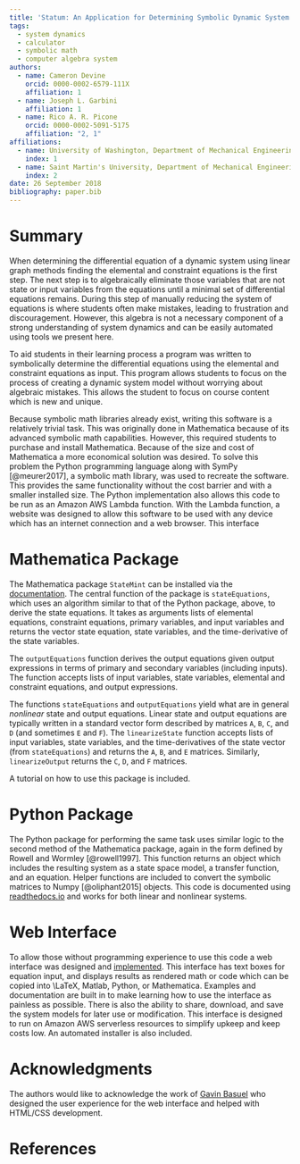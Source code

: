 ```yaml
---
title: 'Statum: An Application for Determining Symbolic Dynamic System Models using Linear Graph Methods'
tags:
  - system dynamics
  - calculator
  - symbolic math
  - computer algebra system
authors:
  - name: Cameron Devine
    orcid: 0000-0002-6579-111X
    affiliation: 1
  - name: Joseph L. Garbini
    affiliation: 1
  - name: Rico A. R. Picone
    orcid: 0000-0002-5091-5175
    affiliation: "2, 1"
affiliations:
  - name: University of Washington, Department of Mechanical Engineering
    index: 1
  - name: Saint Martin's University, Department of Mechanical Engineering
    index: 2
date: 26 September 2018
bibliography: paper.bib
---
```


# Summary

When determining the differential equation of a dynamic system using linear graph methods finding the elemental and constraint equations is the first step.
The next step is to algebraically eliminate those variables that are not state or input variables from the equations until a minimal set of differential equations remains.
During this step of manually reducing the system of equations is where students often make mistakes, leading to frustration and discouragement.
However, this algebra is not a necessary component of a strong understanding of system dynamics and can be easily automated using tools we present here.


To aid students in their learning process a program was written to symbolically determine the differential equations using the elemental and constraint equations as input.
This program allows students to focus on the process of creating a dynamic system model without worrying about algebraic mistakes.
This allows the student to focus on course content which is new and unique.

Because symbolic math libraries already exist, writing this software is a relatively trivial task.
This was originally done in Mathematica because of its advanced symbolic math capabilities.
However, this required students to purchase and install Mathematica.
Because of the size and cost of Mathematica a more economical solution was desired.
To solve this problem the Python programming language along with SymPy [@meurer2017], a symbolic math library, was used to recreate the software.
This provides the same functionality without the cost barrier and with a smaller installed size.
The Python implementation also allows this code to be run as an Amazon AWS Lambda function.
With the Lambda function, a website was designed to allow this software to be used with any device which has an internet connection and a web browser.
This interface 

# Mathematica Package

The Mathematica package `StateMint` can be installed via the [documentation](). The central function of the package is `stateEquations`, which uses an algorithm similar to that of the Python package, above, to derive the state equations. It takes as arguments lists of elemental equations, constraint equations, primary variables, and input variables and returns the vector state equation, state variables, and the time-derivative of the state variables.

The `outputEquations` function derives the output equations given output expressions in terms of primary and secondary variables (including inputs). The function accepts lists of input variables, state variables, elemental and constraint equations, and output expressions.

The functions `stateEquations` and `outputEquations` yield what are in general *nonlinear* state and output equations. Linear state and output equations are typically written in a standard vector form described by matrices `A`, `B`, `C`, and `D` (and sometimes `E` and `F`). The `linearizeState` function accepts lists of input variables, state variables, and the time-derivatives of the state vector (from `stateEquations`) and returns the `A`, `B`, and `E` matrices. Similarly, `linearizeOutput` returns the `C`, `D`, and `F` matrices.

A tutorial on how to use this package is included.

# Python Package

The Python package for performing the same task uses similar logic to the second method of the Mathematica package, again in the form defined by Rowell and Wormley [@rowell1997].
This function returns an object which includes the resulting system as a state space model, a transfer function, and an equation.
Helper functions are included to convert the symbolic matrices to Numpy [@oliphant2015] objects.
This code is documented using [readthedocs.io](https://statum.readthedocs.io/en/latest/) and works for both linear and nonlinear systems.

# Web Interface

To allow those without programming experience to use this code a web interface was designed and [implemented](http://statum.camerondevine.me/).
This interface has text boxes for equation input, and displays results as rendered math or code which can be copied into \LaTeX, Matlab, Python, or Mathematica.
Examples and documentation are built in to make learning how to use the interface as painless as possible.
There is also the ability to share, download, and save the system models for later use or modification.
This interface is designed to run on Amazon AWS serverless resources to simplify upkeep and keep costs low.
An automated installer is also included.

# Acknowledgments

The authors would like to acknowledge the work of [Gavin Basuel](https://www.gavinbasuel.com/) who designed the user experience for the web interface and helped with HTML/CSS development.

# References

<!--stackedit_data:
eyJkaXNjdXNzaW9ucyI6eyJTUjhYckl2em11VWpGY1paIjp7In
N0YXJ0Ijo2NjIsImVuZCI6ODE3LCJ0ZXh0IjoiV2hlbiBkZXRl
cm1pbmluZyB0aGUgZGlmZmVyZW50aWFsIGVxdWF0aW9uIG9mIG
EgZHluYW1pYyBzeXN0ZW0gdXNpbmcgbGluZWFyIGdyYeKApiJ9
LCJleVB3U3hGS1pTN3ViaWxuIjp7InN0YXJ0IjoxMTM0LCJlbm
QiOjExMzQsInRleHQiOiJXaGVuIGxlYXJuaW5nIHN5c3RlbSBk
eW5hbWljcywgc3R1ZGVudHMgd29yayBtYW55IHByb2JsZW1zIG
FzIGEgcGFydCBvZiB0aGVpciBj4oCmIn0sImtJdEwxUVZCSEl5
a21UQnQiOnsic3RhcnQiOjEyODksImVuZCI6MTQ2MCwidGV4dC
I6IlRvIGFpZCBzdHVkZW50cyBpbiB0aGVpciBsZWFybmluZyBw
cm9jZXNzIGEgcHJvZ3JhbSB3YXMgd3JpdHRlbiB0byBzeW1ib2
xpY2FsbHnigKYifSwiSDVBV2V4YUM4emxYYjIxTyI6eyJzdGFy
dCI6MTY2OSwiZW5kIjoxNzY3LCJ0ZXh0IjoiQmVjYXVzZSBzeW
1ib2xpYyBtYXRoIGxpYnJhcmllcyBhbHJlYWR5IGV4aXN0LCB3
cml0aW5nIHRoaXMgc29mdHdhcmUgaXMgYSByZWxhdOKApiJ9LC
J3RUc2Vnc4a1F3WnBoVzYzIjp7InN0YXJ0IjoxNzg4LCJlbmQi
OjE3OTIsInRleHQiOiJkb25lIn0sIlF3TER2M0gzQk1QTFVMNT
AiOnsic3RhcnQiOjE4NzQsImVuZCI6MTg4MiwidGV4dCI6InJl
cXVpcmVkIn0sInBSS1Rpbm9LZ3NXN1Z0MkgiOnsic3RhcnQiOj
E5NDQsImVuZCI6MTk1NywidGV4dCI6InNpemUgYW5kIGNvc3Qi
fSwicngyTHVtZGNLVkVpMmZVSyI6eyJzdGFydCI6MjEyOCwiZW
5kIjoyMTMyLCJ0ZXh0IjoidXNlZCJ9LCI4VkdsOUNZcmpYUE5l
NEc0Ijp7InN0YXJ0IjoyNDg2LCJlbmQiOjI0OTgsInRleHQiOi
J3ZWIgYnJvd3Nlci4ifSwiU0NubnAyVGNBWjZlZElUQyI6eyJz
dGFydCI6MjUxNiwiZW5kIjoyNTM3LCJ0ZXh0IjoiIyBNYXRoZW
1hdGljYSBQYWNrYWdlIn0sInplbW1raFVOUXB2TkFCa1oiOnsi
c3RhcnQiOjM4NDksImVuZCI6Mzg1NywidGV4dCI6ImluY2x1ZG
VkIn0sIkVVUk9GNGFGN0JCN3Q4REoiOnsic3RhcnQiOjI2MDAs
ImVuZCI6MjYxNywidGV4dCI6Iltkb2N1bWVudGF0aW9uXSgpIn
19LCJjb21tZW50cyI6eyJSeUxqazJxTGNyOERzOEpkIjp7ImRp
c2N1c3Npb25JZCI6IlNSOFhySXZ6bXVVakZjWloiLCJzdWIiOi
JnbzoxMDI5MDU0MzU1MzA4OTY0NzQ4MDAiLCJ0ZXh0IjoiSSdt
IGEgYmlnIGJlbGlldmVyIHRoYXQgeW91ciBmaXJzdCBzZW50ZW
5jZSBzaG91bGQgdHJ5IHRvIGNvbnZleSB0aGUgbWFpbiBwb2lu
dCBvZiB5b3VyIHBhcGVyLiBUaGlzIGlzIG1vcmUgb2YgYW4gXC
JpbnRyb2R1Y3Rpb25cIiBzZWN0aW9uIHNlbnRlbmNlLCBhcyBh
cmUgdGhvc2UgdGhhdCBmb2xsb3cgaXQuIFBlcmhhcHMgdGhpcy
AqaXMqIGVmZmVjdGl2ZWx5IHRoZSBpbnRyb2R1Y3Rpb24gYW5k
IHRoZXJlJ3MgYSBzZXBhcmF0ZSBhYnN0cmFjdCAuLi4gaWYgc2
8sIHRoYXQncyBmaW5lLiIsImNyZWF0ZWQiOjE1NDM3MTkxMDI4
MzB9LCJ6ZGh3Y01aaWVEV3JJcGtDIjp7ImRpc2N1c3Npb25JZC
I6IlNSOFhySXZ6bXVVakZjWloiLCJzdWIiOiJnbzoxMDI5MDU0
MzU1MzA4OTY0NzQ4MDAiLCJ0ZXh0IjoiSSdtIGdvaW5nIHRvIG
NvbnRpbnVlIGNvbW1lbnRpbmcgYXMgaWYgdGhpcyB0ZXh0IGlz
IHByZWNlZGVkIGJ5IGFuIGFic3RyYWN0IG9mIHNvbWUgc29ydC
4iLCJjcmVhdGVkIjoxNTQzNzE5MjAxODA4fSwidWJkcU5oV1Nt
dEdVa1NXZSI6eyJkaXNjdXNzaW9uSWQiOiJleVB3U3hGS1pTN3
ViaWxuIiwic3ViIjoiZ286MTAyOTA1NDM1NTMwODk2NDc0ODAw
IiwidGV4dCI6IkkgdGhpbmsgYWRkaW5nIGEgcGhyYXNlIHRvIH
RoZSBwcmVjZWRpbmcgc2VudGVuY2UgY291bGQgY2FwdHVyZSB3
aGF0IHlvdSdyZSB0cnlpbmcgdG8gc2F5LCBoZXJlLiBTb21ldG
hpbmcgbGlrZSBcIi4uLiBtYWtlIG1pc3Rha2VzLCB3aGljaCBs
ZWFkIHRvIGZydXN0cmF0aW9uIGFuZCBkaXNjb3VyYWdlbWVudC
B3aGVuIG1hbnVhbGx5IHJlZHVjaW5nIHRoZSBzeXN0ZW0gb2Yg
ZXF1YXRpb25zLlwiIiwiY3JlYXRlZCI6MTU0MzcxOTYxMDY4N3
0sIjRCcmNOanNEbHhTYkxsTTYiOnsiZGlzY3Vzc2lvbklkIjoi
a0l0TDFRVkJISXlrbVRCdCIsInN1YiI6ImdvOjEwMjkwNTQzNT
UzMDg5NjQ3NDgwMCIsInRleHQiOiJXZSBjYW4gbm93IGJlIG1v
cmUgc3BlY2lmaWMsIGhlcmUuIFdlIGhhdmUgYWxyZWFkeSBpbn
Ryb2R1Y2VkIHRoZSBlcXVhdGlvbnMgYW5kIHRoZSB0YXNrIG9m
IGF1dG9tYXRpb24uIiwiY3JlYXRlZCI6MTU0MzcyMDA2MzY5Mn
0sIkpybWRDcXJJSFBXNm5RY1UiOnsiZGlzY3Vzc2lvbklkIjoi
SDVBV2V4YUM4emxYYjIxTyIsInN1YiI6ImdvOjEwMjkwNTQzNT
UzMDg5NjQ3NDgwMCIsInRleHQiOiJDb25zaWRlciBnZXR0aW5n
IHJpZCBvZiB0aGUgZXhpc3RlbmNlIHN0YXRlbWVudCBhbmQgaW
5zdGVhZCBmb2N1cyBvbiB0aGUgZmFjdCB0aGF0IHdlICphcHBs
aWVkIGV4aXN0aW5nKiBzeW1ib2xpYyBtYXRoIGxpYnJhcmllcy
4gQWxzbyBjb25zaWRlciBjYWxsaW5nIGl0IFwibWF0aGVtYXRp
Y3NcIiBiZWNhdXNlIHdlJ3JlIGZhbmN5IiwiY3JlYXRlZCI6MT
U0MzcyMDI3NTY1OX0sIko2RzZvODRjSHRXQTV0WlAiOnsiZGlz
Y3Vzc2lvbklkIjoid0VHNlZ3OGtRd1pwaFc2MyIsInN1YiI6Im
dvOjEwMjkwNTQzNTUzMDg5NjQ3NDgwMCIsInRleHQiOiJDb25z
aWRlciByZXBocmFzaW5nIHRvIGF2b2lkIFwiZG9uZVwiIiwiY3
JlYXRlZCI6MTU0MzcyMDMwNDkzMX0sInR3WmZ5RnhIVms0ZnZp
bUQiOnsiZGlzY3Vzc2lvbklkIjoiUXdMRHYzSDNCTVBMVUw1MC
IsInN1YiI6ImdvOjEwMjkwNTQzNTUzMDg5NjQ3NDgwMCIsInRl
eHQiOiJJIHRoaW5rIHByZXNlbnQgdGVuc2UgaXMgYmV0dGVyIH
NpbmNlIHdlJ3JlIHN0aWxsIHJlbGVhc2luZyBhIE1NQSBwYWNr
YWdlIiwiY3JlYXRlZCI6MTU0MzcyMDMzMzU0OH0sImtuWklSeW
w3UnJFWFVUMzYiOnsiZGlzY3Vzc2lvbklkIjoicFJLVGlub0tn
c1c3VnQySCIsInN1YiI6ImdvOjEwMjkwNTQzNTUzMDg5NjQ3ND
gwMCIsInRleHQiOiJJIHRoaW5rIHBlcmhhcHMgdGhlIG1vc3Qg
aW1wb3J0YW50IGFzcGVjdCBpcyB0aGF0IGl0IHJlcXVpcmVzIH
N0dWRlbnRzIHRvIGxlYXJuIGEgbmV3IHNvZnR3YXJlIHN5c3Rl
bSAuLi4gd2hpY2ggbW9yZSB0aGFuIG91dHdlaWdocyB0aGUgYW
R2YW50YWdlcyBmb3IgbW9zdCBvZiB0aGUgc3R1ZGVudHMgLi4u
IHlvdXIgd2ViIGFwcCBsZXRzIHRoZW0gZ2V0IHN0YXJ0ZWQgd2
l0aG91dCBsZWFybmluZyBNTUEiLCJjcmVhdGVkIjoxNTQzNzIw
NDQ1Njc4fSwiNG94clJzaEZJaWNNMkVPTyI6eyJkaXNjdXNzaW
9uSWQiOiJyeDJMdW1kY0tWRWkyZlVLIiwic3ViIjoiZ286MTAy
OTA1NDM1NTMwODk2NDc0ODAwIiwidGV4dCI6Ikl0J3MgYmVzdC
B0byBhdm9pZCBcInVzZWRcIiAuLi4gYW5kIGV2ZW4gYmV0dGVy
IHRvIGF2b2lkIHRoZSBwaHJhc2luZyB0aGF0IGxlYWQgdG8gaX
QuIEUuZy4gdGhpcyBzZW50ZW5jZSBjb3VsZCBiZSBcIkZvciB0
aGVzZSByZWFzb25zLCBhIHZlcnNpb24gb2YgdGhlIHNvZnR3YX
JlIHdyaXR0ZW4gaW4gdGhlIFB5dGhvbiAuLi4uXCIiLCJjcmVh
dGVkIjoxNTQzNzIwNjY1OTA2fSwiNG9TWVhHMEJDc3lIcXRBai
I6eyJkaXNjdXNzaW9uSWQiOiI4VkdsOUNZcmpYUE5lNEc0Iiwi
c3ViIjoiZ286MTAyOTA1NDM1NTMwODk2NDc0ODAwIiwidGV4dC
I6IllvdSBjYW4gbm93IGRyaXZlIGhvbWUgdGhhdCB0aGUgd2Vi
IGFwcCBkb2Vzbid0IHJlcXVpcmUgYW55IE1hdGhlbWF0aWNhIG
9yIFB5dGhvbi9TeW1QeSBrbm93bGVkZ2UsIHdoaWNoIEkgdGhp
bmsgaXMgdGhlIG1vc3QgaW1wb3J0YW50IGFkdmFudGFnZSEiLC
JjcmVhdGVkIjoxNTQzNzIwNzk1NjYwfSwiNGN4aUFGZkNhclNm
NjV2aiI6eyJkaXNjdXNzaW9uSWQiOiJTQ25ucDJUY0FaNmVkSV
RDIiwic3ViIjoiZ286MTAyOTA1NDM1NTMwODk2NDc0ODAwIiwi
dGV4dCI6IkNvbnNpZGVyIHJlb3JkZXJpbmcgdGhlc2UgLi4uIG
F0IGxlYXN0IHB1dHRpbmcgTU1BIGxhc3QsIHNpbmNlIEkgdGhp
bmsgaXQncyBsZWFzdCBpbXBvcnRhbnQuIiwiY3JlYXRlZCI6MT
U0MzcyMjUzMTY3N30sIkJ4eUxrdEQ5STN0Mlc2dVUiOnsiZGlz
Y3Vzc2lvbklkIjoiemVtbWtoVU5RcHZOQUJrWiIsInN1YiI6Im
dvOjEwMjkwNTQzNTUzMDg5NjQ3NDgwMCIsInRleHQiOiJXaGVy
ZT8iLCJjcmVhdGVkIjoxNTQzNzIzMDc0OTI5fSwicTBBSlp0dU
c5U2tiNk5zVSI6eyJkaXNjdXNzaW9uSWQiOiJ6ZW1ta2hVTlFw
dk5BQmtaIiwic3ViIjoiZ286MTAyOTA1NDM1NTMwODk2NDc0OD
AwIiwidGV4dCI6IkkgbWVhbiB3ZSBzaG91bGQgaHlwZXJsaW5r
IGl0IiwiY3JlYXRlZCI6MTU0MzcyMzA5MjAyMX0sIkV1aURhWG
s5blhlZW1HalIiOnsiZGlzY3Vzc2lvbklkIjoiRVVST0Y0YUY3
QkI3dDhESiIsInN1YiI6ImdvOjEwMjkwNTQzNTUzMDg5NjQ3ND
gwMCIsInRleHQiOiJJJ20gYWZyYWlkIHRvIGhhcmRjb2RlIHRo
ZSB1cmwsIGVzcGVjaWFsbHkgaWYgd2UncmUgY2hhbmdpbmcgdG
8gU3RhdGVNaW50IC4uLiIsImNyZWF0ZWQiOjE1NDM3NzY4MjAy
MTV9LCI2Qk40YzVtd3JVaUZnYkVCIjp7ImRpc2N1c3Npb25JZC
I6IkVVUk9GNGFGN0JCN3Q4REoiLCJzdWIiOiJnaDoxMDM5NDg5
NiIsInRleHQiOiJXaGVuIEkgY2hhbmdlZCB0aGUgbmFtZSBsYX
N0IHRpbWUgSSBkaWQgYSB0ZXh0IHNlYXJjaCBpbiBhbGwgZmls
ZXMgZm9yIFN0YXRlTW9kZWxSbkQuIFdoZW4gSSBjaGFuZ2UgdG
8gU3RhdGVNaW50IEkgY2FuIHNpbXBseSBzZWFyY2ggZm9yIGFu
eSBmaWxlcyB3aGljaCBpbmNsdWRlIGVpdGhlciBTdGF0ZU1vZG
VsUm5EIG9yIFN0YXR1bSBhbmQgY2hhbmdlIHRob3NlLiIsImNy
ZWF0ZWQiOjE1NDM4ODIwMTM4MzB9LCI4aTJhc0Y1M2pKRlRZTD
d4Ijp7ImRpc2N1c3Npb25JZCI6IlNDbm5wMlRjQVo2ZWRJVEMi
LCJzdWIiOiJnaDoxMDM5NDg5NiIsInRleHQiOiJJIHRoaW5rIE
kgb3JpZ2luYWxseSBvcmRlcmVkIHRoZSBzZWN0aW9ucyB0aGlz
IHdheSBiZWNhdXNlIHRoZSBNYXRoZW1hdGljYSB2ZXJzaW9uIH
dhcyB3cml0dGVuIGZpcnN0LiBJdCBtYWtlcyBzZW5zZSB0aGF0
IHRoZSB2ZXJzaW9uIHRoYXQgaXMgbW9zdCBsaWtlbHkgdG8gYm
UgdXNlZCBzaG91bGQgYmUgcHV0IGZpcnN0LiBTbyBzaG91bGQg
SSBjaGFuZ2UgdGhlIG9yZGVyIHRvIDEuIFdlYiBJbnRlcmZhY2
UsIDIuIFB5dGhvbiwgYW5kIDMuIE1hdGhlbWF0aWNhPyIsImNy
ZWF0ZWQiOjE1NDM4ODIxNjMwMjN9fSwiaGlzdG9yeSI6Wy0yMD
E2ODk0MDMsMTEzMjIyMzg5MywtNTYwMzg3MjU1LC0zMzI2MjE3
MDYsMTY4MjUzMDQ5MywtMTQ5MjkwOTU3LDQyMzY2MDExLC0yNT
Y5NjU4MzcsLTEyMDE5MTA0NTIsMjA5ODc3NTk2MF19
-->